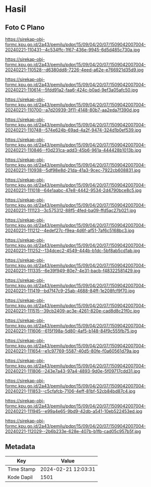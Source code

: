 # Hasil

## Foto C Plano

https://sirekap-obj-formc.kpu.go.id/2a43/pemilu/pdpr/15/09/04/20/07/1509042007004-20240221-110431--4c534ffc-1f67-436e-9945-6d5d485c730a.jpg

https://sirekap-obj-formc.kpu.go.id/2a43/pemilu/pdpr/15/09/04/20/07/1509042007004-20240221-110528--d6380dd8-7226-4eed-a62e-e766921d35d9.jpg

https://sirekap-obj-formc.kpu.go.id/2a43/pemilu/pdpr/15/09/04/20/07/1509042007004-20240221-110614--5fdd91a2-faa6-424c-b0ad-9ef3a05afc50.jpg

https://sirekap-obj-formc.kpu.go.id/2a43/pemilu/pdpr/15/09/04/20/07/1509042007004-20240221-110700--a7d20939-3f11-4148-80b7-aa2eda7f390d.jpg

https://sirekap-obj-formc.kpu.go.id/2a43/pemilu/pdpr/15/09/04/20/07/1509042007004-20240221-110748--574e624b-69ad-4a2f-9474-324d1b0ef539.jpg

https://sirekap-obj-formc.kpu.go.id/2a43/pemilu/pdpr/15/09/04/20/07/1509042007004-20240221-110846--f0d231ca-add3-45b6-961a-444428b1013b.jpg

https://sirekap-obj-formc.kpu.go.id/2a43/pemilu/pdpr/15/09/04/20/07/1509042007004-20240221-110938--5df98e8d-21da-41a3-9cec-7922cb608831.jpg

https://sirekap-obj-formc.kpu.go.id/2a43/pemilu/pdpr/15/09/04/20/07/1509042007004-20240221-111018--64e1aabc-47e8-4442-9534-2d4790bce8c5.jpg

https://sirekap-obj-formc.kpu.go.id/2a43/pemilu/pdpr/15/09/04/20/07/1509042007004-20240221-111123--3c575312-88f5-4fed-ba09-ffd5ac27b021.jpg

https://sirekap-obj-formc.kpu.go.id/2a43/pemilu/pdpr/15/09/04/20/07/1509042007004-20240221-111212--4edef27c-f9ea-4d6f-af51-7af6c5168bc3.jpg

https://sirekap-obj-formc.kpu.go.id/2a43/pemilu/pdpr/15/09/04/20/07/1509042007004-20240221-111252--134dcec2-4549-444b-b1dc-5bf8ab5cd1ab.jpg

https://sirekap-obj-formc.kpu.go.id/2a43/pemilu/pdpr/15/09/04/20/07/1509042007004-20240221-111335--6e39f949-80e7-4e31-bacb-f48322581429.jpg

https://sirekap-obj-formc.kpu.go.id/2a43/pemilu/pdpr/15/09/04/20/07/1509042007004-20240221-111419--bd7f47c9-25ab-4688-84ff-1e208fcf9f70.jpg

https://sirekap-obj-formc.kpu.go.id/2a43/pemilu/pdpr/15/09/04/20/07/1509042007004-20240221-111515--39cb2409-ac3e-4261-820e-cad8d8c21f0c.jpg

https://sirekap-obj-formc.kpu.go.id/2a43/pemilu/pdpr/15/09/04/20/07/1509042007004-20240221-111606--615f198a-5d80-4af5-b148-84f9c555fb75.jpg

https://sirekap-obj-formc.kpu.go.id/2a43/pemilu/pdpr/15/09/04/20/07/1509042007004-20240221-111654--e1c97769-5587-40d5-80fe-f0a60561d79a.jpg

https://sirekap-obj-formc.kpu.go.id/2a43/pemilu/pdpr/15/09/04/20/07/1509042007004-20240221-111806--243e7a43-97a4-4893-9d0e-5f09717cdd31.jpg

https://sirekap-obj-formc.kpu.go.id/2a43/pemilu/pdpr/15/09/04/20/07/1509042007004-20240221-111853--c5cfafcb-7106-4eff-81bf-52cb84bd87c4.jpg

https://sirekap-obj-formc.kpu.go.id/2a43/pemilu/pdpr/15/09/04/20/07/1509042007004-20240221-111945--e99a4e65-9bd9-42db-a541-10eb522453ed.jpg

https://sirekap-obj-formc.kpu.go.id/2a43/pemilu/pdpr/15/09/04/20/07/1509042007004-20240221-112029--2b6b233e-628e-407b-b1fb-cad05c957b5f.jpg


## Metadata

| Key        | Value               |
| ---------- | ------------------- |
| Time Stamp | 2024-02-21 12:03:31 |
| Kode Dapil | 1501                |



